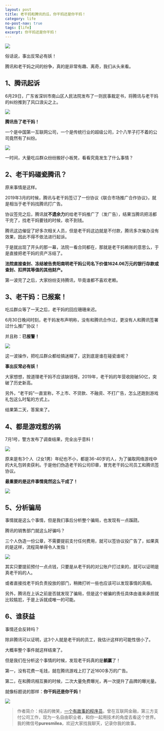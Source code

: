 ```yaml
---
layout: post
title: 老干妈和腾讯的瓜，你干妈还是你干妈！
category: life
no-post-nav: true
tags: [life]
excerpt: 你干妈还是你干妈！
---
```


![](http://favorites.ren/assets/images/2020/it/ganma/ganma01.jpg) 

俗话说，事出反常必有妖！

腾讯和老干妈之间的纷争，真的是非常有趣、离奇，我们从头来看。

## 1、腾讯起诉

6月29日，广东省深圳市南山区人民法院发布了一则民事裁定书，将腾讯与老干妈的纠纷推到了风口浪尖之上。

![](http://favorites.ren/assets/images/2020/it/ganma/ganma02.jpg) 

**腾讯告了老干妈！**

一个是中国第一互联网公司，一个是传统行业的超级公司，2个八竿子打不着的公司竟然有了纠纷。

![](http://favorites.ren/assets/images/2020/it/ganma/ganma03.jpg) 

一时间，大量吃瓜群众纷纷搬好小板凳，看看究竟发生了什么事情？

## 2、老干妈碰瓷腾讯？

原来事情是这样。

2019年3月的时候，腾讯与老干妈签订了一份协议《联合市场推广合作协议》，就是相当于老干妈找腾讯打广告。

协议签完之后，腾讯就**不遗余力**的给老干妈推广了（发广告），结果当腾讯把活都干完了，找老干妈要钱的时候，收不到钱。

腾讯这边催促了好多次相关人员，但是老干妈这边就是不付款，腾讯多次催办没有效果，因此不得不依法进行起诉。

于是就出现了开头的那一幕，法院一看合同都在，那就是老干妈赖账的意思么，于是直接把老干妈的资产冻结了。

**法院直接查封、冻结被告贵阳南明老干妈公司名下价值1624.06万元的银行存款或查封、扣押其等值的其他财产。**

第一波完了之后，大家纷纷支持腾讯，毕竟谁都不喜欢老赖。

## 3、老干妈：已报案！

吃瓜群众等了一天之后，老干妈的回应珊珊来迟。

6月30日晚间时刻，老干妈发布声明称，没有和腾讯合作过，更没有人和腾讯签署过什么推广协议！

并且称：**已报警！**

![](http://favorites.ren/assets/images/2020/it/ganma/ganma04.jpg) 

这一波操作，把吃瓜群众都给搞迷糊了，这到底是谁在碰瓷谁呢？

**事出反常必有妖！**

大家想想，按道理老干妈不应该缺钱呀。2019年，老干妈的年营收刚破50亿，突破了历史新高。

另外，“老干妈”一直宣称，不上市、不贷款、不融资、不打广告，怎么还跑到游戏礼包这么时髦的方式上。

结果第二天，答案来了。

## 4、都是游戏惹的祸

7月1号，警方发布了调查结果，完全出乎意料！

![](http://favorites.ren/assets/images/2020/it/ganma/ganma05.jpg) 

原来是有3个人（2女1男）年纪也不小，都是36-40岁的人，为了骗取网络游戏中的大礼包转卖获利。于是他们伪造老干妈公司印章，冒充老干妈公司员工和腾讯签协议。

**最重要的是这件事情竟然这么干成了！**

![](http://favorites.ren/assets/images/2020/it/ganma/ganma06.jpg) 

## 5、分析骗局

事情就是这么个事情，但是我们事后分析整个骗局，也发现有一点蹊跷。

腾讯的销售部门就这么好骗吗？

三个人伪造一份公章，不需要提前支付任何费用，就可以签协议投广告了，如果真的是这样，流程简单得令人发指！

![](http://favorites.ren/assets/images/2020/it/ganma/ganma07.jpg) 

其实只要提前预付一点点钱，只要是从老干妈的对公账户打过来的，就可以证明是真老干妈的人。

或者直接找老干妈负责投放的部门，稍微打听一些也应该可以发现事情的真相。

另外，腾讯在上诉之前是否就发现了骗局，但是这个被骗的责任具体由谁来承担就比较尴尬，于是上诉就成唯一的可能。


## 6、谁获益

事情还会反转吗？

除非腾讯可以证明，这3个人就是老干妈的员工，我估计这样的可能性很小了。

大概率整个事件就这样结束了。

但是我们在分析这个事情的时候，发现老干妈真的是**躺赢**了！

第一，没有花费一毛钱，就在腾讯游戏上打了近1600多万的广告。

第二，在和腾讯相互撕的时候，二次大量免费曝光，再一次提升了品牌的曝光量。

就像标题说的那样：**你干妈还是你干妈！**

![](http://favorites.ren/assets/images/2020/it/ganma/ganma08.jpg) 

>作者简介：纯洁的微笑，[一个有故事的程序员](http://www.ityouknow.com/life/2020/03/25/fengkou-10year.html)。曾在互联网金融，第三方支付公司工作，现为一名自由职业者，和你一起用技术的角度去看这个世界。我的微信号**puresmilea**，欢迎大家找我聊天，记录你我的故事。




